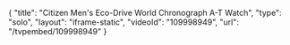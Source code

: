 {
    "title": "Citizen Men's Eco-Drive World Chronograph A-T Watch",
    "type": "solo",
    "layout": "iframe-static",
    "videoId": "109998949",
    "url": "\/tvpembed\/109998949"
}